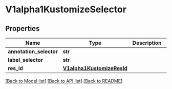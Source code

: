 # V1alpha1KustomizeSelector

## Properties
Name | Type | Description | Notes
------------ | ------------- | ------------- | -------------
**annotation_selector** | **str** |  | [optional] 
**label_selector** | **str** |  | [optional] 
**res_id** | [**V1alpha1KustomizeResId**](V1alpha1KustomizeResId.md) |  | [optional] 

[[Back to Model list]](../README.md#documentation-for-models) [[Back to API list]](../README.md#documentation-for-api-endpoints) [[Back to README]](../README.md)



